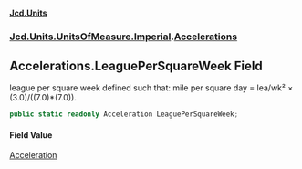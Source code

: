 #### [Jcd.Units](index.md 'index')
### [Jcd.Units.UnitsOfMeasure.Imperial](Jcd.Units.UnitsOfMeasure.Imperial.md 'Jcd.Units.UnitsOfMeasure.Imperial').[Accelerations](Accelerations.md 'Jcd.Units.UnitsOfMeasure.Imperial.Accelerations')

## Accelerations.LeaguePerSquareWeek Field

league per square week defined such that: mile per square day = lea/wk² × (3.0)/((7.0)*(7.0)).

```csharp
public static readonly Acceleration LeaguePerSquareWeek;
```

#### Field Value
[Acceleration](Acceleration.md 'Jcd.Units.UnitTypes.Acceleration')